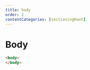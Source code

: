 ```yaml
---
title: body
order: 2
contentCategories: [sectioningRoot]
---
```

# Body

```html
<body>
</body>
```
